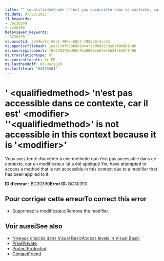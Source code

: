 ```yaml
---
title: "' <qualifiedmethod> 'n’est pas accessible dans ce contexte, car il est' <modifier> '"
ms.date: 07/20/2015
f1_keywords:
- vbc30390
- bc30390
helpviewer_keywords:
- BC30390
ms.assetid: 3b44ea93-56a1-48eb-b8b7-78555bfdcc63
ms.openlocfilehash: 1ee37c0f69068b9d44f28d90d333e64f086b1406
ms.sourcegitcommit: f8c270376ed905f6a8896ce0fe25b4f4b38ff498
ms.translationtype: MT
ms.contentlocale: fr-FR
ms.lasthandoff: 06/04/2020
ms.locfileid: "84390381"
---
```

# <a name="qualifiedmethod-is-not-accessible-in-this-context-because-it-is-modifier"></a><span data-ttu-id="412b2-102">' \<qualifiedmethod> 'n’est pas accessible dans ce contexte, car il est' \<modifier> '</span><span class="sxs-lookup"><span data-stu-id="412b2-102">'\<qualifiedmethod>' is not accessible in this context because it is '\<modifier>'</span></span>
<span data-ttu-id="412b2-103">Vous avez tenté d’accéder à une méthode qui n’est pas accessible dans ce contexte, car un modificateur lui a été appliqué.</span><span class="sxs-lookup"><span data-stu-id="412b2-103">You have attempted to access a method that is not accessible in this context due to a modifier that has been applied to it.</span></span>  
  
 <span data-ttu-id="412b2-104">**ID d’erreur :** BC30390</span><span class="sxs-lookup"><span data-stu-id="412b2-104">**Error ID:** BC30390</span></span>  
  
## <a name="to-correct-this-error"></a><span data-ttu-id="412b2-105">Pour corriger cette erreur</span><span class="sxs-lookup"><span data-stu-id="412b2-105">To correct this error</span></span>  
  
- <span data-ttu-id="412b2-106">Supprimez le modificateur.</span><span class="sxs-lookup"><span data-stu-id="412b2-106">Remove the modifier.</span></span>  
  
## <a name="see-also"></a><span data-ttu-id="412b2-107">Voir aussi</span><span class="sxs-lookup"><span data-stu-id="412b2-107">See also</span></span>

- [<span data-ttu-id="412b2-108">Niveaux d’accès dans Visual Basic</span><span class="sxs-lookup"><span data-stu-id="412b2-108">Access levels in Visual Basic</span></span>](../programming-guide/language-features/declared-elements/access-levels.md)
- [<span data-ttu-id="412b2-109">Privé</span><span class="sxs-lookup"><span data-stu-id="412b2-109">Private</span></span>](../language-reference/modifiers/private.md)
- [<span data-ttu-id="412b2-110">Protect</span><span class="sxs-lookup"><span data-stu-id="412b2-110">Protected</span></span>](../language-reference/modifiers/protected.md)
- [<span data-ttu-id="412b2-111">Contact</span><span class="sxs-lookup"><span data-stu-id="412b2-111">Friend</span></span>](../language-reference/modifiers/friend.md)
